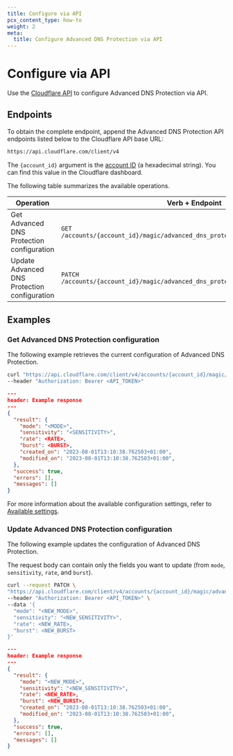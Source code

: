 ```yaml
---
title: Configure via API
pcx_content_type: how-to
weight: 2
meta:
  title: Configure Advanced DNS Protection via API
---
```


# Configure via API

Use the [Cloudflare API](https://developers.cloudflare.com/api/) to configure Advanced DNS Protection via API.

## Endpoints

To obtain the complete endpoint, append the Advanced DNS Protection API endpoints listed below to the Cloudflare API base URL:

```txt
https://api.cloudflare.com/client/v4
```

The `{account_id}` argument is the [account ID](/fundamentals/get-started/basic-tasks/find-account-and-zone-ids/) (a hexadecimal string). You can find this value in the Cloudflare dashboard.

The following table summarizes the available operations.

Operation | Verb + Endpoint
----------|----------------
Get Advanced DNS Protection configuration | `GET` `/accounts/{account_id}/magic/advanced_dns_protection/configs/dns_protection`
Update Advanced DNS Protection configuration | `PATCH` `/accounts/{account_id}/magic/advanced_dns_protection/configs/dns_protection`

## Examples

### Get Advanced DNS Protection configuration

The following example retrieves the current configuration of Advanced DNS Protection.

```bash
curl "https://api.cloudflare.com/client/v4/accounts/{account_id}/magic/advanced_dns_protection/configs/dns_protection" \
--header "Authorization: Bearer <API_TOKEN>"
```

```json
---
header: Example response
---
{
  "result": {
    "mode": "<MODE>",
    "sensitivity": "<SENSITIVITY>",
    "rate": <RATE>,
    "burst": <BURST>,
    "created_on": "2023-08-01T13:10:38.762503+01:00",
    "modified_on": "2023-08-01T13:10:38.762503+01:00",
  },
  "success": true,
  "errors": [],
  "messages": []
}
```

For more information about the available configuration settings, refer to [Available settings](/ddos-protection/dns-protection/settings/).

### Update Advanced DNS Protection configuration

The following example updates the configuration of Advanced DNS Protection.

The request body can contain only the fields you want to update (from `mode`, `sensitivity`, `rate`, and `burst`).

```bash
curl --request PATCH \
"https://api.cloudflare.com/client/v4/accounts/{account_id}/magic/advanced_dns_protection/configs/dns_protection" \
--header "Authorization: Bearer <API_TOKEN>" \
--data '{
  "mode": "<NEW_MODE>",
  "sensitivity": "<NEW_SENSITIVITY>",
  "rate": <NEW_RATE>,
  "burst": <NEW_BURST>
}'
```

```json
---
header: Example response
---
{
  "result": {
    "mode": "<NEW_MODE>",
    "sensitivity": "<NEW_SENSITIVITY>",
    "rate": <NEW_RATE>,
    "burst": <NEW_BURST>,
    "created_on": "2023-08-01T13:10:38.762503+01:00",
    "modified_on": "2023-08-01T13:10:38.762503+01:00",
  },
  "success": true,
  "errors": [],
  "messages": []
}
```